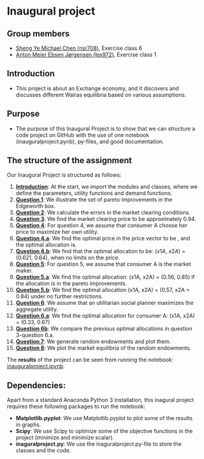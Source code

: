 # Inaugural project

**Group members**
---
- [Sheng Ye Michael Chen (nsr708)](https://github.com/nsr708), Exercise class 6
- [Anton Meier Ebsen Jørgensen (lpx972)](https://github.com/AntonEbsen), Exercise class 1

**Introduction**
---
-	This project is about an Exchange economy, and it discovers and discusses different Walras equilibria based on various assumptions. 

**Purpose**
---
- The purpose of this Inaugural Project is to show that we can *structure* a code project on GitHub with the use of one notebook (inauguralproject.pynb), py-files, and good documentation.

**The structure of the assignment**
---
Our Inaugural Project is structured as follows:
1.	**[Introduction](inauguralproject.ipynb#introduction)**: At the start, we import the modules and classes, where we define the parameters, utility functions and demand functions. 
2.	**[Question 1](inauguralproject.ipynb#question1)**: We illustrate the set of pareto improvements in the Edgeworth box.
3.	**[Question 2](inauguralproject.ipynb#question2)**: We calculate the errors in the market clearing conditions.
4.	**[Question 3](inauguralproject.ipynb#question3)**: We find the market clearing price to be approximately 0.94.
5.	**[Question 4](inauguralproject.ipynb#question4)**: For question 4, we assume that consumer A choose her price to maximize her own utility.
6.	**[Question 4.a](inauguralproject.ipynb#question4a)**: We find the optimal price in the price vector to be , and the optimal allocation is.
7.	**[Question 4.b](inauguralproject.ipynb#question4b)**: We find that the optimal allocation to be: ($x1A$, $x2A$) = (0.621, 0.64), when no limits on the price.
8.	**[Question 5](inauguralproject.ipynb#question5)**: For question 5, we assume that consumer A is the market maker.
9.	**[Question 5.a](inauguralproject.ipynb#question5a)**: We find the optimal allocation: (x1A, x2A) = (0.56, 0.85) if the allocation is in the pareto improvements.
10.	**[Question 5.b](inauguralproject.ipynb#question5b)**: We find the optimal allocation (x1A, x2A) = (0.57, x2A = 0.84) under no further restrictions.
11.	**[Question 6](inauguralproject.ipynb#question6)**: We assume that an utilitarian social planner maximizes the aggregate utility.
12.	**[Question 6.a](inauguralproject.ipynb#question6a)**: We find the optimal allocation for consumer A: (x1A, x2A) = (0.33, 0.67)
13.	**[Question 6b](inauguralproject.ipynb#question6b)**: We compare the previous optimal allocations in question 3-question 6.a.
14.	**[Question 7](inauguralproject.ipynb#question7)**: We generate random endowments and plot them.
15.	**[Question 8](inauguralproject.ipynb#question8)**: We plot the market equilibria of the random endowments.  

The **results** of the project can be seen from running the notebook: [inauguralproject.ipynb](inauguralproject.ipynb).

**Dependencies:** 
---

Apart from a standard Anaconda Python 3 installation, this inagural project requires these following packages to run the notebook:
- **Matplotlib.pyplot**: We use Matplotlib.pyplot to plot some of the results in graphs.
- **Scipy**: We use Scipy to optimize some of the objective functions in the project (minimize and minimize scalar).
- **inaguralproject.py**: We use the inaguralproject.py-file to store the classes and the code.
